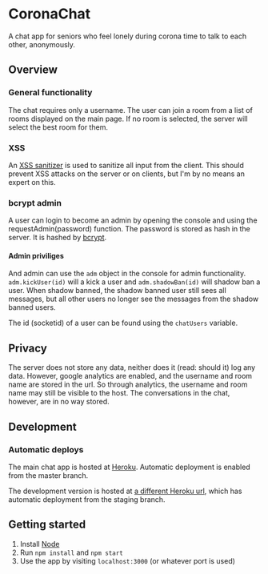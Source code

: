 # CoronaChat

A chat app for seniors who feel lonely during corona time to talk to each other, anonymously.

## Overview
### General functionality
The chat requires only a username. The user can join a room from a list of rooms displayed on the main page. If no room is selected, the server will select the best room for them.

### XSS
An [XSS sanitizer](https://www.npmjs.com/package/xss) is used to sanitize all input from the client. This should prevent XSS attacks on the server or on clients, but I'm by no means an expert on this.

### bcrypt admin
A user can login to become an admin by opening the console and using the requestAdmin(password) function. The password is stored as hash in the server. It is hashed by [bcrypt](https://www.npmjs.com/package/bcrypt).

#### Admin priviliges
And admin can use the `adm` object in the console for admin functionality. `adm.kickUser(id)` will a kick a user and `adm.shadowBan(id)` will shadow ban a user. When shadow banned, the shadow banned user still sees all messages, but all other users no longer see the messages from the shadow banned users.

The id (socketid) of a user can be found using the `chatUsers` variable.

## Privacy
The server does not store any data, neither does it (read: should it) log any data. However, google analytics are enabled, and the username and room name are stored in the url. So through analytics, the username and room name may still be visible to the host. The conversations in the chat, however, are in no way stored.

## Development
### Automatic deploys
The main chat app is hosted at [Heroku](https://seniorenchat.herokuapp.com/). Automatic deployment is enabled from the master branch.

The development version is hosted at [a different Heroku url](https://coronachat-dev.herokuapp.com/), which has automatic deployment from the staging branch.

## Getting started

1. Install [Node](https://nodejs.org/en/download/)
2. Run `npm install` and `npm start`
3. Use the app by visiting `localhost:3000` (or whatever port is used)
